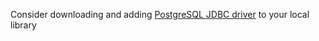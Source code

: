 Consider downloading and adding <a href="https://jdbc.postgresql.org/download.html">PostgreSQL JDBC driver<a/> to your local library

